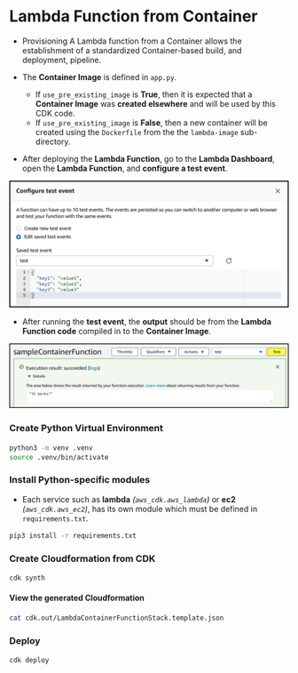 Lambda Function from Container
==============================
* Provisioning A Lambda function from a Container allows the establishment of a standardized Container-based build, and deployment, pipeline.

* The **Container Image** is defined in `app.py`. 
  * If `use_pre_existing_image` is **True**, then it is expected that a **Container Image** was **created elsewhere** and will be used by this CDK code.
  * If `use_pre_existing_image` is **False**, then a new container will be created using the `Dockerfile` from the the `lambda-image` sub-directory.

* After deploying the **Lambda Function**, go to the **Lambda Dashboard**, open the **Lambda Function**, and **configure a test event**.

![](configureTestEvent.png)

* After running the **test event**, the **output** should be from the **Lambda Function code** compiled in to the **Container Image**.

![](sampleContainerFunctionTest.png)

### Create Python Virtual Environment

```bash
python3 -m venv .venv
source .venv/bin/activate
```

### Install Python-specific modules

* Each service such as **lambda** _(`aws_cdk.aws_lambda`)_ or **ec2** _(`aws_cdk.aws_ec2`)_, has its own module which must be defined in `requirements.txt`.

```bash
pip3 install -r requirements.txt
```

### Create Cloudformation from CDK

```bash
cdk synth
```

#### View the generated Cloudformation
```bash
cat cdk.out/LambdaContainerFunctionStack.template.json
```

### Deploy
```bash
cdk deploy
```




